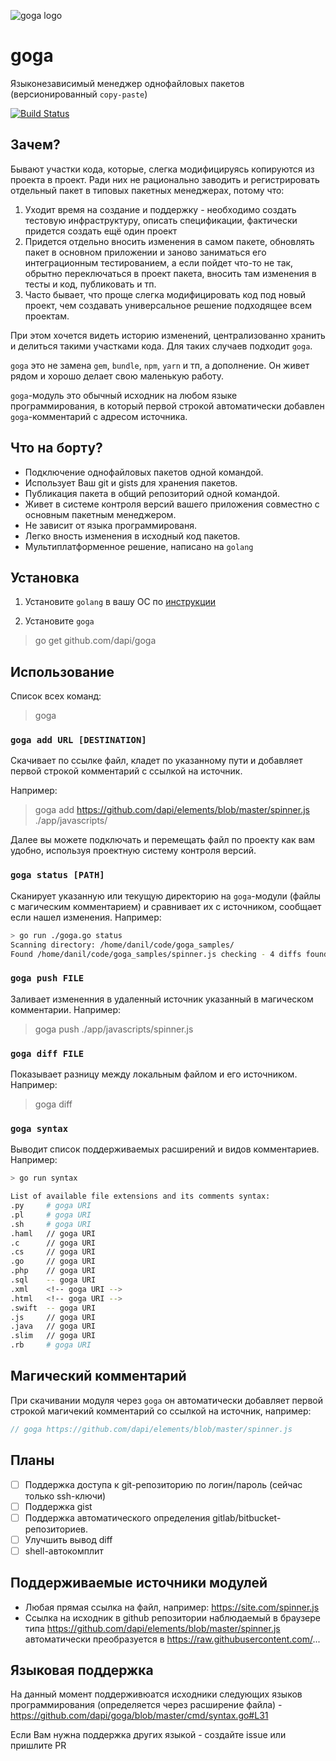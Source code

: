 ![goga logo](https://raw.githubusercontent.com/dapi/goga/master/assets/goga.png)

# goga

Языконезависимый менеджер однофайловых пакетов (версионированный `copy-paste`)

[![Build Status](https://travis-ci.org/dapi/goga.svg?branch=master)](https://travis-ci.org/dapi/goga)

## Зачем?

Бывают участки кода, которые, слегка модифицируясь копируются из проекта в проект. Ради них не рационально заводить и регистрировать отдельный пакет в типовых пакетных менеджерах, потому что:

1. Уходит время на создание и поддержку - необходимо создать тестовую инфраструктуру, описать спецификации, фактически придется создать ещё один проект
2. Придется отдельно вносить изменения в самом пакете, обновлять пакет в основном приложении и заново заниматься его интеграционным тестированием, а если пойдет что-то не так, обрытно переключаться в проект пакета, вносить там изменения в тесты и код, публиковать и тп.
3. Часто бывает, что проще слегка модифицировать код под новый проект, чем создавать универсальное решение подходящее всем проектам.

При этом хочется видеть историю изменений, централизованно хранить и делиться такими участками кода. Для таких случаев подходит `goga`.

`goga` это не замена `gem`, `bundle`, `npm`, `yarn` и тп, а дополнение. Он живет рядом и хорошо делает свою маленькую работу.

`goga`-модуль это обычный исходник на любом языке программирования, в который первой строкой автоматически добавлен `goga`-комментарий с адресом источника.

## Что на борту?

* Подключение однофайловых пакетов одной командой.
* Использует Ваш git и gists для хранения пакетов.
* Публикация пакета в общий репозиторий одной командой.
* Живет в системе контроля версий вашего приложения совместно с основным пакетным менеджером.
* Не зависит от языка программированя.
* Легко вность изменения в исходный код пакетов.
* Мультиплатформенное решение, написано на `golang`

## Установка

1. Установите `golang` в вашу ОС по [инструкции](https://golang.org/doc/install)

2. Установите `goga`

> go get github.com/dapi/goga

## Использование

Список всех команд:

> goga

### `goga add URL [DESTINATION]`

Скачивает по ссылке файл, кладет по указанному пути и добавляет первой строкой комментарий с ссылкой на источник.

Например: 

> goga add https://github.com/dapi/elements/blob/master/spinner.js ./app/javascripts/

Далее вы можете подключать и перемещать файл по проекту как вам удобно, используя проектную систему контроля версий.

### `goga status [PATH]`

Сканирует указанную или текущую директорию на `goga`-модули (файлы с магическим комментарием) и сравнивает их с источником, сообщает если нашел изменения. Например:

```sh
> go run ./goga.go status
Scanning directory: /home/danil/code/goga_samples/
Found /home/danil/code/goga_samples/spinner.js checking - 4 diffs found
```

### `goga push FILE`

Заливает измененния в удаленный источник указанный в магическом комментарии. Например:

> goga push ./app/javascripts/spinner.js

### `goga diff FILE`

Показывает разницу между локальным файлом и его источником. Например:

> goga diff

### `goga syntax`

Выводит список поддерживаемых расширений и видов комментариев. Например:

```sh
> go run syntax

List of available file extensions and its comments syntax:
.py     # goga URI
.pl     # goga URI
.sh     # goga URI
.haml   // goga URI
.c      // goga URI
.cs     // goga URI
.go     // goga URI
.php    // goga URI
.sql    -- goga URI
.xml    <!-- goga URI -->
.html   <!-- goga URI -->
.swift  -- goga URI
.js     // goga URI
.java   // goga URI
.slim   // goga URI
.rb     # goga URI
```

## Магический комментарий

При скачивании модуля через `goga` он автоматически добавляет первой строкой магичекий комментарий со ссылкой на источник, например:

```javascript
// goga https://github.com/dapi/elements/blob/master/spinner.js
```

## Планы

* [ ] Поддержка доступа к git-репозиторию по логин/пароль (сейчас только ssh-ключи)
* [ ] Поддержка gist
* [ ] Поддержка автоматического определения gitlab/bitbucket-репозиториев.
* [ ] Улучшить вывод diff
* [ ] shell-автокомплит

## Поддерживаемые источники модулей

* Любая прямая ссылка на файл, например: https://site.com/spinner.js
* Ссылка на исходник в github репозитории наблюдаемый в браузере типа https://github.com/dapi/elements/blob/master/spinner.js автоматически преобразуется в https://raw.githubusercontent.com/...

## Языковая поддержка

На данный момент поддерживюатся исходники следующих языков программирования
(определяется через расширение файла) - https://github.com/dapi/goga/blob/master/cmd/syntax.go#L31

Если Вам нужна поддержка других языкой - создайте issue или пришлите PR
